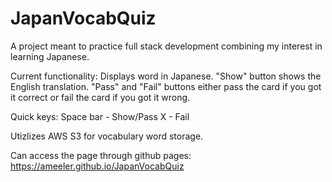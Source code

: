 # JapanVocabQuiz

A project meant to practice full stack development combining my interest in learning Japanese.

Current functionality: Displays word in Japanese. "Show" button shows the English translation. "Pass" and "Fail" buttons either pass the card if you got it correct or fail the card if you got it wrong.

Quick keys:
Space bar - Show/Pass
X - Fail

Utizlizes AWS S3 for vocabulary word storage.

Can access the page through github pages: https://ameeler.github.io/JapanVocabQuiz
